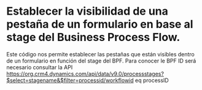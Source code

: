 # Establecer la visibilidad de una pestaña de un formulario en base al stage del Business Process Flow.
Este código nos permite establecer las pestañas que están visibles dentro de un formulario en función del stage del BPF. Para conocer le BPF ID será necesario consultar la API 
https://org.crm4.dynamics.com/api/data/v9.0/processstages?$select=stagename&$filter=processid/workflowid eq processID
